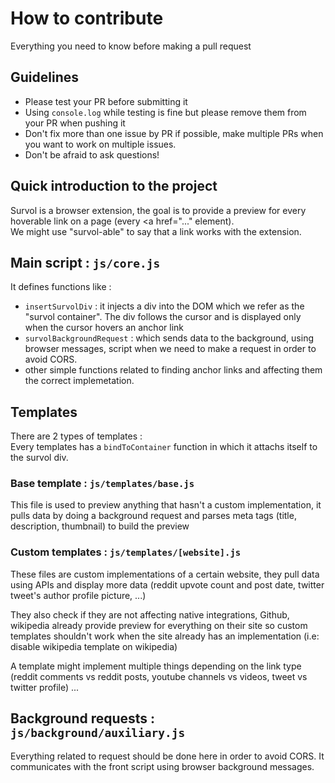 # How to contribute
Everything you need to know before making a pull request


## Guidelines
* Please test your PR before submitting it
* Using `console.log` while testing is fine but please remove them from your PR when pushing it
* Don't fix more than one issue by PR if possible, make multiple PRs when you want to work on multiple issues.
* Don't be afraid to ask questions!

## Quick introduction to the project

Survol is a browser extension, the goal is to provide a preview for every hoverable link on a page (every <a href="..." element).  
We might use "survol-able" to say that a link works with the extension.

## Main script : `js/core.js`
It defines functions like :
* `insertSurvolDiv` : it injects a div into the DOM which we refer as the "survol container". The div follows the cursor and is displayed only when the cursor hovers an anchor link  
* `survolBackgroundRequest` : which sends data to the background, using browser messages, script when we need to make a request in order to avoid CORS. 
* other simple functions related to finding anchor links and affecting them the correct implemetation.

## Templates

There are 2 types of templates :  
Every templates has a `bindToContainer` function in which it attachs itself to the survol div.

### Base template : `js/templates/base.js`
This file is used to preview anything that hasn't a custom implementation, it pulls data by doing a background request and parses meta tags (title, description, thumbnail) to build the preview

### Custom templates : `js/templates/[website].js`
These files are custom implementations of a certain website, they pull data using APIs and display more data (reddit upvote count and post date, twitter tweet's author profile picture, ...)  

They also check if they are not affecting native integrations, Github, wikipedia already provide preview for everything on their site so custom templates shouldn't work when the site already has an implementation (i.e: disable wikipedia template on wikipedia)  

A template might implement multiple things depending on the link type (reddit comments vs reddit posts, youtube channels vs videos, tweet vs twitter profile) ...

## Background requests : `js/background/auxiliary.js`
Everything related to request should be done here in order to avoid CORS. It communicates with the front script using browser background messages.
